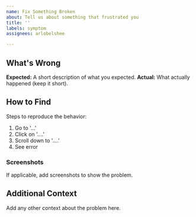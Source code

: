 ```yaml
---
name: Fix Something Broken
about: Tell us about something that frustrated you
title: ''
labels: symptom
assignees: arlobelshee

---
```


## What's Wrong
**Expected:** A short description of what you expected.
**Actual:** What actually happened (keep it short).

## How to Find
Steps to reproduce the behavior:
1. Go to '...'
2. Click on '....'
3. Scroll down to '....'
4. See error

### Screenshots
If applicable, add screenshots to show the problem.

## Additional Context
Add any other context about the problem here.
